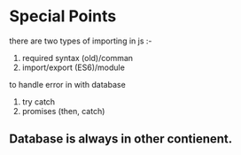 # Special Points 
there are two types of importing in js :-
1) required syntax (old)/comman
2) import/export (ES6)/module

to handle error in with database 
1) try catch 
2) promises (then, catch)

## Database is always in other contienent.